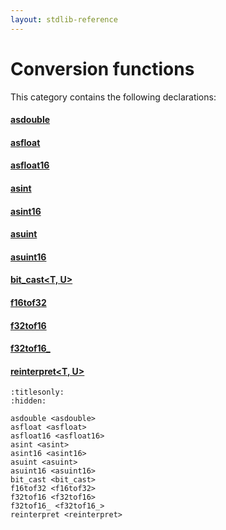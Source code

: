 ```yaml
---
layout: stdlib-reference
---
```

# Conversion functions

This category contains the following declarations:

#### [asdouble](../asdouble)

#### [asfloat](../asfloat)

#### [asfloat16](../asfloat16)

#### [asint](../asint)

#### [asint16](../asint16)

#### [asuint](../asuint)

#### [asuint16](../asuint16)

#### [bit\_cast\<T, U\>](../bit_cast)

#### [f16tof32](../f16tof32)

#### [f32tof16](../f32tof16)

#### [f32tof16\_](../f32tof16_)

#### [reinterpret\<T, U\>](../reinterpret)


```{toctree}
:titlesonly:
:hidden:

asdouble <asdouble>
asfloat <asfloat>
asfloat16 <asfloat16>
asint <asint>
asint16 <asint16>
asuint <asuint>
asuint16 <asuint16>
bit_cast <bit_cast>
f16tof32 <f16tof32>
f32tof16 <f32tof16>
f32tof16_ <f32tof16_>
reinterpret <reinterpret>
```
